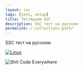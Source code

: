 ```yaml
---
layout: ssc
tags: [test, setup]
title: Тестируем SSC
description: SSC тест на русском
permalink: /:collection/:path/
---
```

SSC тест на русском

[![Linus](../linus-torvalds-linux-shit-code-1024x576.jpg)](https://fossbytes.com/linus-torvalds-goes-all-crazy-and-angry-over-some-sht-code/)

![Shit Code Everywhere](../0.jpeg)